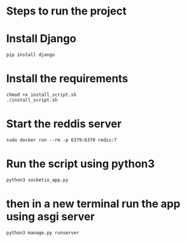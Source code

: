 # Steps to run the project

# Install Django
```
pip install django
```

# Install the requirements
```
chmod +x install_script.sh
./install_script.sh
```

# Start the reddis server
```
sudo docker run --rm -p 6379:6379 redis:7
```

# Run the script using python3
```
python3 socketio_app.py
```

# then in a new terminal run the app using asgi server
```
python3 manage.py runserver
```



